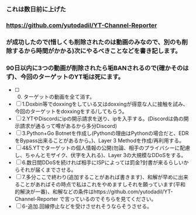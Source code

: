 ### これは数日前に上げた
### https://github.com/yutodadil/YT-Channel-Reporter
### が成功したので(惜しくも削除されたのは動画のみなので、別のも削除するから時間がかかる)次にやるべきことなどを書き記します。
### 90日以内に3つの動画が削除されたら垢BANされるので(確かそのはず)、今回のターゲットのYT垢は死にます。
- [ ] 0. ターゲットの動画を全て消す。
- [ ] 1.Doxbin等でdoxxingをしている又はdoxxingが得意な人に接触を試み、今回のターゲットをdoxxingをする/してもらう。
- [ ] 2.YTやDiscordにipの開示請求を送り、ipを入手する。(Discordは偽の開示請求が通るって噂があるから多分Discord)
- [ ] 3.Python+Go Botnetを作成し(Pythonの理由はPythonの場合だと、EDRをBypass出来ることがあるから。)、Layer 3 Methodを作成/再利用する。
- [ ] 4&5.YTでターゲットの個人情報の公開(勿論、相手のプライバシーに配慮し、ちゃんとモザイク、伏字を入れる)、Layer 3の大規模なDDoSをする。
- [ ] 6.数日間DDoSを続ければ相手にISPによっては罰金?封書が来るらしいからそれが届くまでさせる。
- [ ] 7.多分ここで終わり(追加することがあれば書きます)、和解が早めに出来ることがあればその時点で私はこれをやめますしそれを願っています(平和的解決が一番)、和解などの条件はhttps://github.com/yutodadil/YT-Channel-Reporter で言っているのでそちらを見てください。
- [ ] 6-追加.回線停止などを受けさせれそうならそうさせる。
